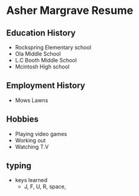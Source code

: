 # Asher Margrave Resume
## Education History
- Rockspring Elementary school
- Ola Middle School
- L.C Booth Middle School
- Mcintosh High school

## Employment History
- Mows Lawns

## Hobbies
- Playing video games
- Working out
- Watching T.V

## typing
- keys learned
  - J, F, U, R, space,
